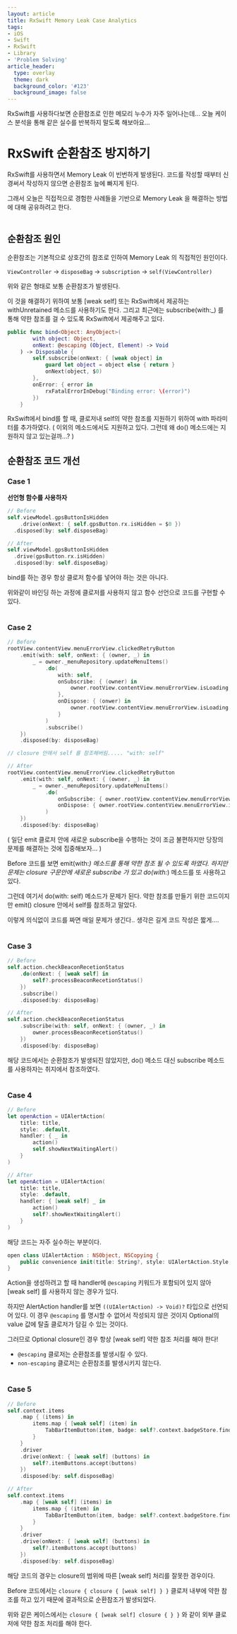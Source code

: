 ```yaml
---
layout: article
title: RxSwift Memory Leak Case Analytics
tags:
- iOS
- Swift
- RxSwift
- Library
- 'Problem Solving'
article_header:
  type: overlay
  theme: dark
  background_color: '#123'
  background_image: false
---
```


RxSwift를 사용하다보면 순환참조로 인한 메모리 누수가 자주 일어나는데... 오늘 케이스 분석을 통해 같은 실수를 반복하지 말도록 해보아요...


<!--more-->

# RxSwift 순환참조 방지하기

RxSwift를 사용하면서 Memory Leak 이 빈번하게 발생된다. 코드를 작성할 때부터 신경써서 작성하지 않으면 순환참조 늪에 빠지게 된다. 

그래서 오늘은 직접적으로 경험한 사례들을 기반으로 Memory Leak 을 해결하는 방법에 대해 공유하려고 한다. 
<br><br>
## 순환참조 원인

순환참조는 기본적으로 상호간의 참조로 인하여 Memory Leak 의 직접적인 원인이다. 

`ViewController` -> `disposeBag` -> `subscription` -> `self(ViewController)`

위와 같은 형태로 보통 순환참조가 발생된다.

이 것을 해결하기 위하여 보통 [weak self] 또는 RxSwift에서 제공하는 withUnretained 메소드를 사용하기도 한다. 그리고 최근에는 subscribe(with:_) 를 통해 약한 참조를 걸 수 있도록 RxSwift에서 제공해주고 있다. 

```swift
public func bind<Object: AnyObject>(
        with object: Object,
        onNext: @escaping (Object, Element) -> Void
    ) -> Disposable {
        self.subscribe(onNext: { [weak object] in
            guard let object = object else { return }
            onNext(object, $0)
        },
        onError: { error in
            rxFatalErrorInDebug("Binding error: \(error)")
        })
    }
```

RxSwift에서 bind를 할 때, 클로저내 self의 약한 참조를 지원하기 위하여 with 파라미터를 추가하였다. 
( 이외의 메소드에서도 지원하고 있다. 그런데 왜 do() 메소드에는 지원하지 않고 있는걸까…? )

## 순환참조 코드 개선

### Case 1

**선언형 함수를 사용하자**

```swift
// Before
self.viewModel.gpsButtonIsHidden
	.drive(onNext: { self.gpsButton.rx.isHidden = $0 })
  .disposed(by: self.disposeBag)

// After
self.viewModel.gpsButtonIsHidden
  .drive(gpsButton.rx.isHidden)
  .disposed(by: self.disposeBag)
```

bind를 하는 경우 항상 클로저 함수를 넣어야 하는 것은 아니다. 

위와같이 바인딩 하는 과정에 클로저를 사용하지 않고 함수 선언으로 코드를 구현할 수 있다. 
<br><br>
### Case 2

```swift
// Before
rootView.contentView.menuErrorView.clickedRetryButton
    .emit(with: self, onNext: { (owner, _) in
        _ = owner._menuRepository.updateMenuItems()
            .do(
                with: self,
                onSubscribe: { (owner) in
                    owner.rootView.contentView.menuErrorView.isLoading = true
                },
                onDispose: { (onwer) in
                    owner.rootView.contentView.menuErrorView.isLoading = false
                }
            )
            .subscribe()
    })
    .disposed(by: disposeBag)

// closure 안에서 self 를 참조해버림..... "with: self"

// After
rootView.contentView.menuErrorView.clickedRetryButton
    .emit(with: self, onNext: { (owner, _) in
        _ = owner._menuRepository.updateMenuItems()
            .do(
                onSubscribe: { owner.rootView.contentView.menuErrorView.isLoading = true },
                onDispose: { owner.rootView.contentView.menuErrorView.isLoading = false }
            )
    })
    .disposed(by: disposeBag)
```

( 일단 emit 클로저 안에 새로운 subscribe을 수행하는 것이 조금 불편하지만 당장의 문제를 해결하는 것에 집중해보자… )

Before 코드를 보면 emit(with:_) 메소드를 통해 약한 참조 될 수 있도록 하였다. 하지만 문제는 closure 구문안에 새로운 subscribe 가 있고 do(with:_) 메소드를 또 사용하고 있다. 

그런데 여기서 do(with: self) 메소드가 문제가 된다. 약한 참조를 만들기 위한 코드이지만 emit() closure 안에서 self를 참조하고 말았다.

이렇게 의식없이 코드를 짜면 매일 문제가 생긴다.. 생각은 길게 코드 작성은 짧게….
<br><br>
### Case 3

```swift
// Before
self.action.checkBeaconRecetionStatus
    .do(onNext: { [weak self] in
        self?.processBeaconRecetionStatus()
    })
    .subscribe()
    .disposed(by: disposeBag)

// After
self.action.checkBeaconRecetionStatus
    .subscribe(with: self, onNext: { (owner, _) in
        owner.processBeaconRecetionStatus()
    })
    .disposed(by: disposeBag)
```

해당 코드에서는 순환참조가 발생되진 않았지만, do() 메소드 대신 subscribe 메소드를 사용하자는 취지에서 참조하였다. 
<br><br>
### Case 4

```swift
// Before
let openAction = UIAlertAction(
    title: title,
    style: .default,
    handler: { _ in
        action()
        self.showNextWaitingAlert()
    }
)

// After
let openAction = UIAlertAction(
    title: title,
    style: .default,
    handler: { [weak self] _ in
        action()
        self?.showNextWaitingAlert()
    }
)
```

해당 코드는 자주 실수하는 부분이다. 

```swift
open class UIAlertAction : NSObject, NSCopying {
    public convenience init(title: String?, style: UIAlertAction.Style, handler: ((UIAlertAction) -> Void)? = nil)
}
```

Action을 생성하려고 할 때 handler에 `@escaping` 키워드가 포함되어 있지 않아 [weak self] 를 사용하지 않는 경우가 있다. 

하지만 AlertAction handler를 보면 `((UIAlertAction) -> Void)?` 타입으로 선언되어 있다. 이 경우 `@escaping` 를 명시할 수 없어서 작성되지 않은 것이지 Optional의 value 값에 탈출 클로저가 담길 수 있는 것이다. 

그러므로 Optional closure인 경우 항상 [weak self] 약한 참조 처리를 해야 한다!

- `@escaping` 클로저는 순환참조를 발생시킬 수 있다.
- `non-escaping` 클로저는 순환참조를 발생시키지 않는다.
<br><br>
### Case 5

```swift
// Before
self.context.items
    .map { (items) in
        items.map { [weak self] (item) in
            TabBarItemButton(item, badge: self?.context.badgeStore.findByAppName(appName: item.menuItem.appName)?.driver)
        }
    }
    .driver
    .drive(onNext: { [weak self] (buttons) in
        self?.itemButtons.accept(buttons)
    })
    .disposed(by: self.disposeBag)

// After
self.context.items
    .map { [weak self] (items) in
        items.map { (item) in
            TabBarItemButton(item, badge: self?.context.badgeStore.findByAppName(appName: item.menuItem.appName)?.driver)
        }
    }
    .driver
    .drive(onNext: { [weak self] (buttons) in
        self?.itemButtons.accept(buttons)
    })
    .disposed(by: self.disposeBag)
```

해당 코드의 경우는 closure의 범위에 따른 [weak self] 처리를 잘못한 경우이다. 

Before 코드에서는 `closure { closure { [weak self] } }` 클로저 내부에 약한 참조를 하고 있기 때문에 결과적으로 순환참조가 발생되었다. 

위와 같은 케이스에서는 `closure { [weak self] closure { } }` 와 같이 외부 클로저에 약한 참조 처리를 해야 한다.